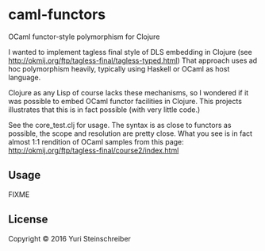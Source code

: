 # caml-functors

OCaml functor-style polymorphism for Clojure

I wanted to implement tagless final style of DLS embedding in Clojure (see http://okmij.org/ftp/tagless-final/tagless-typed.html) That approach uses ad hoc polymorphism heavily, typically using Haskell or OCaml as host language.

Clojure as any Lisp of course lacks these mechanisms, so I wondered if it was possible to embed OCaml functor facilities in Clojure. This projects illustrates that this is in fact possible (with very little code.)

See the core_test.clj for usage. The syntax is as close to functors as possible, the scope and resolution are pretty close. What you see is in fact almost 1:1 rendition of OCaml samples from this page: http://okmij.org/ftp/tagless-final/course2/index.html



## Usage

FIXME

## License

Copyright © 2016 Yuri Steinschreiber
